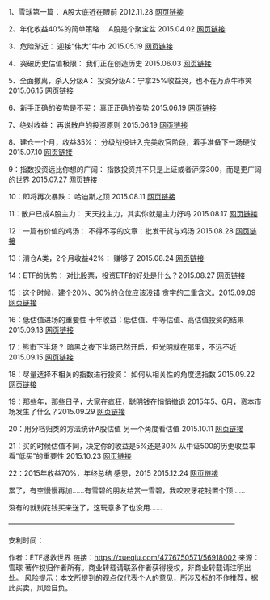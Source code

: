 

1、雪球第一篇：
A股大底近在眼前  2012.11.28
[网页链接](http://xueqiu.com/4776750571/22523458)

2、年化收益40%的简单策略：
A股是个聚宝盆  2015.04.02
[网页链接](http://xueqiu.com/4776750571/39611266)

3、危险渐近：
迎接“伟大”牛市   2015.05.19
[网页链接](http://xueqiu.com/4776750571/44555899)  

4、突破历史估值极限：
我们正在创造历史   2015.06.03
[网页链接](http://xueqiu.com/4776750571/46597942)

5、全面撤离，杀入分级A：
投资分级A：宁拿25%收益哭，也不在万点牛市笑  2015.06.15
[网页链接](http://xueqiu.com/4776750571/48268747)

6、新手正确的姿势是不买：
真正正确的姿势  2015.06.19
[网页链接](http://xueqiu.com/4776750571/48740598)

7、绝对收益：
再说散户的投资原则  2015.06.19
[网页链接](http://xueqiu.com/4776750571/48752706)

8、建仓一个月，收益35%：
分级战役进入完美收官阶段，着手准备下一场硬仗  2015.07.10
[网页链接](http://xueqiu.com/4776750571/50879433)

9：指数投资远比你想的广阔：
指数投资并不只是上证或者沪深300，而是更广阔的世界  2015.07.27
[网页链接](http://xueqiu.com/4776750571/52750793)

10：即将再次暴跌：
哈迪斯之顶  2015.08.11
[网页链接](http://xueqiu.com/4776750571/54058272)

11：散户已成A股主力：
天天找主力，其实你就是主力好吗  2015.08.17
[网页链接](http://xueqiu.com/4776750571/54718695)

12：一篇有价值的鸡汤：
不得不写的文章：批发干货与鸡汤  2015.08.28
[网页链接](http://xueqiu.com/4776750571/55241308)

13：清仓A类，2个月收益42%：
赚够了  2015.08.24
[网页链接](http://xueqiu.com/4776750571/55272023)

14：ETF的优势：
对比股票，投资ETF的好处是什么？2015.08.27
[网页链接](http://xueqiu.com/4776750571/55453737)

15：这个时候，建个20%、30%的仓位应该没错
贪字的二重含义。2015.09.09
[网页链接](http://xueqiu.com/4776750571/56104221)

16：低估值进场的重要性
十年收益：低估值、中等估值、高估值投资的结果
2015.09.13
[网页链接](http://xueqiu.com/4776750571/56310631)

17：熊市下半场？
暗黑之夜下半场已然开启，但光明就在那里，不远不近  2015.09.15
[网页链接](http://xueqiu.com/4776750571/56436606)

18：尽量选择不相关的指数进行投资：
如何从相关性的角度选指数  2015.09.22
[网页链接](http://xueqiu.com/4776750571/56782264)

19：那些年，那些日子，大家在疯狂，聪明钱在悄悄撤退
2015年5、6月，资本市场发生了什么？2015.09.29
[网页链接](http://xueqiu.com/4776750571/57121454)

20：用分档归类的方法统计A股估值
另一个角度看估值 2015.10.11
[网页链接](http://xueqiu.com/4776750571/57458354)


21：买的时候估值不同，决定你的收益是5%还是30%
从中证500的历史收益率看“低买”的重要性 2015.10.23
[网页链接](http://xueqiu.com/4776750571/58291428)

22：2015年收益70%，年终总结
感恩，2015  2015.12.24
[网页链接](http://xueqiu.com/4776750571/62402064)


累了，有空慢慢再加……有雪碧的朋友给赏一雪碧，我咬咬牙花钱置个顶……

没有的就别花钱买来送了，这玩意多了也没用……

————————————————————————————————

安利时间：

作者：ETF拯救世界
链接：https://xueqiu.com/4776750571/56918002
来源：雪球
著作权归作者所有。商业转载请联系作者获得授权，非商业转载请注明出处。
风险提示：本文所提到的观点仅代表个人的意见，所涉及标的不作推荐，据此买卖，风险自负。